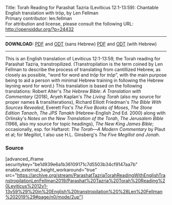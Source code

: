 <html>
<head></head>
<body>
Title: Torah Reading for Parashat Tazria (Leviticus 12:1-13:59): Chantable English translation with trōp, by Len Fellman<br />
Primary contributor: len.fellman<br />
For attribution and license, please consult the following URL: <a href="http://opensiddur.org/?p=24432">http://opensiddur.org/?p=24432</a>
<p />
<hr />

<style type="text/css" media="all">.printfriendly {display: none!important;}</style>

<strong>DOWNLOAD:</strong> 
<a href="https://archive.org/download/ParashatTazriaTorahReadingWithEnglishTranstropilationLenFellman2019/Parashat%20Tazria%20Torah%20Reading%20Leviticus%2012v1-13v59%29%20in%20English%20transtropilation%20%28Len%20Fellman%202019%29%20-%20english%20only.pdf">PDF</a> and <a href="https://archive.org/download/ParashatTazriaTorahReadingWithEnglishTranstropilationLenFellman2019/Parashat%20Tazria%20Torah%20Reading%20Leviticus%2012v1-13v59%29%20in%20English%20transtropilation%20%28Len%20Fellman%202019%29%20-%20english%20only.odt">ODT</a> (sans Hebrew) 
<a href="https://archive.org/download/ParashatTazriaTorahReadingWithEnglishTranstropilationLenFellman2019/Parashat%20Tazria%20Torah%20Reading%20Leviticus%2012v1-13v59%29%20in%20English%20transtropilation%20%28Len%20Fellman%202019%29.pdf">PDF</a> and <a href="https://archive.org/download/ParashatTazriaTorahReadingWithEnglishTranstropilationLenFellman2019/Parashat%20Tazria%20Torah%20Reading%20Leviticus%2012v1-13v59%29%20in%20English%20transtropilation%20%28Len%20Fellman%202019%29.odt">ODT</a> (with Hebrew)


<hr />

This is an English translation of Leviticus 12:1-13:59, the Torah reading for Parashat Tazria, transtropilized. (Transtropilation is the term coined by Len Fellman to describe the process of translating from cantillized Hebrew, as closely as possible, “word for word and <em>trōp</em> for <em>trōp</em>”, with the main purpose being to aid a person with minimal Hebrew training in following the Hebrew leyning word for word.) This translation is based on the following translations: Robert Alter's <em>The Hebrew Bible: A Translation with Commentary</em> (2018), Aryeh Kaplan's <em>The Living Torah</em> (also my source for proper names & transliterations), Richard Elliott Friedman's <em>The Bible With Sources Revealed</em>, Everett Fox's <em>The Five Books of Moses</em>, <em>The Stone Edition Tanach</em>, <em>The JPS Tanakh</em> (Hebrew-English 2nd Ed. 2000) along with Orlinsky's <em>Notes on the New Translation of the Torah</em>, <em>The Jerusalem Bible</em> (1966, also my source for topic headings), <em>The New King James Bible</em>; occasionally, esp. for Haftarot: <em>The Torah—A Modern Commentary</em> by Plaut et al; for Megillot, I also use H.L. Ginsberg's <em>The Five Megillot and Jonah</em>.

<h3>Source</h3>

[advanced_iframe securitykey="be1d939e6a1b36109171c7d5503b34cf9147aa7b" enable_external_height_workaround="true" src="https://archive.org/stream/ParashatTazriaTorahReadingWithEnglishTranstropilationLenFellman2019/Parashat%20Tazria%20Torah%20Reading%20Leviticus%2012v1-13v59%29%20in%20English%20transtropilation%20%28Len%20Fellman%202019%29#page/n0/mode/2up"]

</body>
</html>
